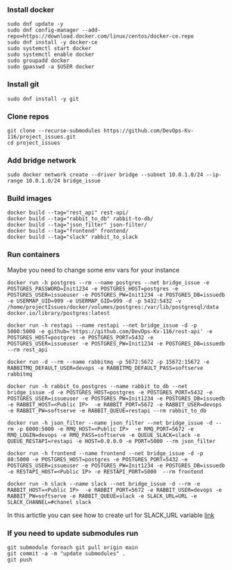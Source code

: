 ### Install docker
	sudo dnf update -y
	sudo dnf config-manager --add-repo=https://download.docker.com/linux/centos/docker-ce.repo
	sudo dnf install -y docker-ce 
	sudo systemctl start docker
	sudo systemctl enable docker
	sudo groupadd docker
	sudo gpasswd -a $USER docker


### Install git
	sudo dnf install -y git

### Clone repos
	git clone --recurse-submodules https://github.com/DevOps-Kv-116/project_issues.git
	cd project_issues

### Add bridge network

	sudo docker network create --driver bridge --subnet 10.0.1.0/24 --ip-range 10.0.1.0/24 bridge_issue

### Build images
	docker build --tag="rest_api" rest-api/
	docker build --tag="rabbit_to_db" rabbit-to-db/
	docker build --tag="json_filter" json-filter/
	docker build --tag="frontend" frontend/
	docker build --tag="slack" rabbit_to_slack

### Run containers
Maybe you need to change some env vars for your instance

	docker run -h postgres --rm --name postgres --net bridge_issue -e POSTGRES_PASSWORD=Init1234 -e POSTGRES_HOST=postgres -e POSTGRES_USER=issueuser -e POSTGRES_PW=Init1234 -e POSTGRES_DB=issuedb -e USERMAP_UID=999 -e USERMAP_GID=999 -d -p 5432:5432 -v /home/projectIssues/docker/volumes/postgres:/var/lib/postgresql/data docker.io/library/postgres:latest

	docker run -h restapi --name restapi --net bridge_issue -d -p 5000:5000 -e github='https://github.com/DevOps-Kv-116/rest-api' -e POSTGRES_HOST=postgres -e POSTGRES_PORT=5432 -e POSTGRES_USER=issueuser -e POSTGRES_PW=Init1234 -e POSTGRES_DB=issuedb --rm rest_api

	docker run -d --rm --name rabbitmq -p 5672:5672 -p 15672:15672 -e RABBITMQ_DEFAULT_USER=devops -e RABBITMQ_DEFAULT_PASS=softserve rabbitmq

	docker run -h rabbit_to_postgres --name rabbit_to_db --net bridge_issue -d -e POSTGRES_HOST=postgres -e POSTGRES_PORT=5432 -e POSTGRES_USER=issueuser -e POSTGRES_PW=Init1234 -e POSTGRES_DB=issuedb -e RABBIT_HOST=<Public IP>  -e RABBIT_PORT=5672 -e RABBIT_USER=devops -e RABBIT_PW=softserve -e RABBIT_QUEUE=restapi --rm rabbit_to_db

	docker run -h json_filter --name json_filter --net bridge_issue -d --rm -p 6000:5000 -e RMQ_HOST=<Public IP>  -e RMQ_PORT=5672 -e RMQ_LOGIN=devops -e RMQ_PASS=softserve -e QUEUE_SLACK=slack -e QUEUE_RESTAPI=restapi -e HOST=0.0.0.0 -e PORT=5000 --rm json_filter

	docker run -h frontend --name frontend --net bridge_issue -d -p 80:5000 -e POSTGRES_HOST=postgres -e POSTGRES_PORT=5432 -e POSTGRES_USER=issueuser -e POSTGRES_PW=Init1234 -e POSTGRES_DB=issuedb -e RESTAPI_HOST=<Public IP> -e RESTAPI_PORT=5000  --rm frontend

	docker run -h slack --name slack --net bridge_issue -d --rm -e RABBIT_HOST=<Public IP>  -e RABBIT_PORT=5672 -e RABBIT_USER=devops -e RABBIT_PW=softserve -e RABBIT_QUEUE=slack -e SLACK_URL=URL -e SLACK_CHANNEL=#chanel slack


In this artictle you can see how to create url for SLACK_URL variable [link](https://medium.com/@sharan.aadarsh/sending-notification-to-slack-using-python-8b71d4f622f3)

	
### If you need to update submodules run

	git submodule foreach git pull origin main
	git commit -a -m "update submodules" . 
	git push
